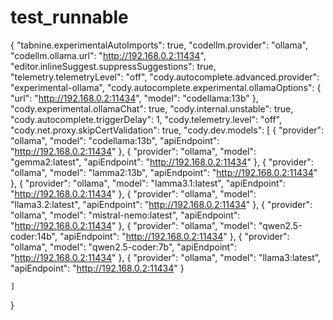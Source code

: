 # test_runnable



{
    "tabnine.experimentalAutoImports": true,
    "codellm.provider": "ollama",
    "codellm.ollama.url": "http://192.168.0.2:11434",
    "editor.inlineSuggest.suppressSuggestions": true,
    "telemetry.telemetryLevel": "off",
	"cody.autocomplete.advanced.provider": "experimental-ollama",
	"cody.autocomplete.experimental.ollamaOptions": {
  	"url": "http://192.168.0.2:11434",
  	"model": "codellama:13b"
	},
    "cody.experimental.ollamaChat": true,
    "cody.internal.unstable": true,
    "cody.autocomplete.triggerDelay": 1,
    "cody.telemetry.level": "off",
    "cody.net.proxy.skipCertValidation": true,
    "cody.dev.models": [    {
        "provider": "ollama",
        "model": "codellama:13b",
        "apiEndpoint": "http://192.168.0.2:11434"
      },
      {
        "provider": "ollama",
        "model": "gemma2:latest",
        "apiEndpoint": "http://192.168.0.2:11434"
      },
      {
        "provider": "ollama",
        "model": "lamma2:13b",
        "apiEndpoint": "http://192.168.0.2:11434"
      },
      {
        "provider": "ollama",
        "model": "lamma3.1:latest",
        "apiEndpoint": "http://192.168.0.2:11434"
      },
      {
        "provider": "ollama",
        "model": "llama3.2:latest",
        "apiEndpoint": "http://192.168.0.2:11434"
      },
      {
        "provider": "ollama",
        "model": "mistral-nemo:latest",
        "apiEndpoint": "http://192.168.0.2:11434"
      },
      {
        "provider": "ollama",
        "model": "qwen2.5-coder:14b",
        "apiEndpoint": "http://192.168.0.2:11434"
      },
      {
        "provider": "ollama",
        "model": "qwen2.5-coder:7b",
        "apiEndpoint": "http://192.168.0.2:11434"
      },
      {
        "provider": "ollama",
        "model": "llama3:latest",
        "apiEndpoint": "http://192.168.0.2:11434"
      }
    
    ]
}
